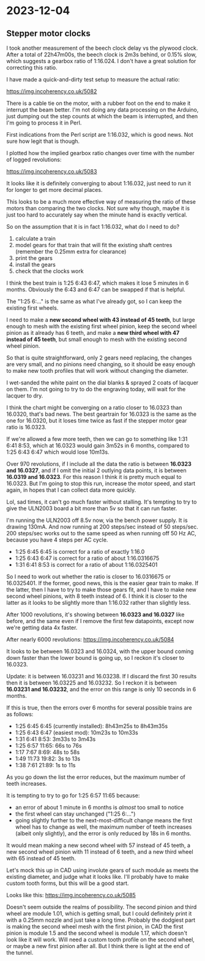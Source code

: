 # 2023-12-04

## Stepper motor clocks

I took another measurement of the beech clock delay vs the plywood clock. After a total of 22h47m00s, the
beech clock is 2m3s behind, or 0.15% slow, which suggests a gearbox ratio of 1:16.024. I don't have
a great solution for correcting this ratio.

I have made a quick-and-dirty test setup to measure the actual ratio:

https://img.incoherency.co.uk/5082

There is a cable tie on the motor, with a rubber foot on the end to make it interrupt the beam better. I'm not doing
any data processing on the Arduino, just dumping out the step counts at which the beam is interrupted, and then
I'm going to process it in Perl.

First indications from the Perl script are 1:16.032, which is good news. Not sure how legit that is though.

I plotted how the implied gearbox ratio changes over time with the number of logged revolutions:

https://img.incoherency.co.uk/5083

It looks like it is definitely converging to about 1:16.032, just need to run it for longer to get more decimal places.

This looks to be a much more effective way of measuring the ratio of these motors than comparing the two clocks.
Not sure why though, maybe it is just too hard to accurately say when the minute hand is exactly vertical.

So on the assumption that it is in fact 1:16.032, what do I need to do?

1. calculate a train
2. model gears for that train that will fit the existing shaft centres (remember the 0.25mm extra for clearance)
3. print the gears
4. install the gears
5. check that the clocks work

I think the best train is 1:25 6:43 6:47, which makes it lose 5 minutes in 6 months. Obviously the 6:43 and 6:47 can
be swapped if that is helpful.

The "1:25 6:..." is the same as what I've already got, so I can keep the existing first wheels.

I need to make a **new second wheel with 43 instead of 45 teeth**, but large enough to mesh with the existing
first wheel pinion, keep the second wheel pinion as it already has 6 teeth, and make a **new third wheel with 47 instead
of 45 teeth**, but small enough to mesh with the existing second wheel pinion.

So that is quite straightforward, only 2 gears need replacing, the changes are very small, and no pinions
need changing, so it should be easy enough to make new tooth profiles that will work without changing the diameter.

I wet-sanded the white paint on the dial blanks & sprayed 2 coats of lacquer on them. I'm not going to try to do
the engraving today, will wait for the lacquer to dry.

I think the chart might be converging on a ratio closer to 16.0323 than 16.0320, that's bad news. The best geartrain for
16.0323 is the same as the one for 16.0320, but it loses time twice as fast if the stepper motor gear ratio is 16.0323.

If we're allowed a few more teeth, then we can go to something like 1:31 6:41 8:53, which at 16.0323
would gain 3m52s in 6 months, compared to 1:25 6:43 6:47 which would lose 10m13s.

Over 970 revolutions, if I include all the data the ratio is between **16.0323 and 16.0327**, and if I
omit the initial 2 outlying data points, it is between **16.0319 and 16.0323**. For this reason I think
it is pretty much equal to 16.0323. But I'm going to stop this run, increase the motor speed, and start again,
in hopes that I can collect data more quickly.

Lol, sad times, it can't go much faster without stalling. It's tempting to try to give the ULN2003 board a bit
more than 5v so that it can run faster.

I'm running the ULN2003 off 8.5v now, via the bench power supply. It is drawing 130mA. And now running at 200 steps/sec
instead of 50 steps/sec. 200 steps/sec works out to the same speed as when running off 50 Hz AC, because you have 4 steps per
AC cycle.

 * 1:25 6:45 6:45 is correct for a ratio of exactly 1:16.0
 * 1:25 6:43 6:47 is correct for a ratio of about 1:16.0316675
 * 1:31 6:41 8:53 is correct for a ratio of about 1:16.0325401

So I need to work out whether the ratio is closer to 16.0316675 or 16.0325401. If the former, good news,
this is the easier gear train to make. If the latter, then I have to try to make those gears fit, and I have to
make new second wheel pinions, with 8 teeth instead of 6. I think it is closer to the latter as it looks to be slightly
more than 1:16.032 rather than slightly less.

After 1000 revolutions, it's showing between **16.0323 and 16.0327** like before, and the same even if I remove
the first few datapoints, except now we're getting data 4x faster.

After nearly 6000 revolutions: https://img.incoherency.co.uk/5084

It looks to be between 16.0323 and 16.0324, with the upper bound coming down faster than the lower bound is going up,
so I reckon it's closer to 16.0323.

Update: it is between 16.03231 and 16.03238. If I discard the first 30 results then it is between 16.03225 and 16.03232.
So I reckon it is between **16.03231 and 16.03232**, and the error on this range is only 10 seconds in 6 months.

If this is true, then the errors over 6 months for several possible trains are as follows:

 * 1:25 6:45 6:45 (currently installed): 8h43m25s to 8h43m35s
 * 1:25 6:43 6:47 (easiest mod): 10m23s to 10m33s
 * 1:31 6:41 8:53: 3m33s to 3m43s
 * 1:25 6:57 11:65: 66s to 76s
 * 1:17 7:67 8:69: 48s to 58s
 * 1:49 11:73 19:82: 3s to 13s
 * 1:38 7:61 21:89: 1s to 11s

As you go down the list the error reduces, but the maximum number of teeth increases.

It is tempting to try to go for 1:25 6:57 11:65 because:

 * an error of about 1 minute in 6 months is *almost* too small to notice
 * the first wheel can stay unchanged ("1:25 6:...")
 * going slightly further to the next-most-difficult change means the first wheel has to change as well, the maximum
   number of teeth increases (albeit only slightly), and the error is only reduced by 18s in 6 months.

It would mean making a new second wheel with 57 instead of 45 teeth, a new second wheel pinion with 11 instead
of 6 teeth, and a new third wheel with 65 instead of 45 teeth.

Let's mock this up in CAD using involute gears of such module as meets the existing diameter, and judge what it
looks like. I'll probably have to make custom tooth forms, but this will be a good start.

Looks like this: https://img.incoherency.co.uk/5085

Doesn't seem outside the realms of possibility. The second pinion and third wheel are module 1.01, which
is getting small, but I could definitely print it with a 0.25mm nozzle and just take a long time. Probably
the dodgiest part is making the second wheel mesh with the first pinion, in CAD the first pinion is module
1.5 and the second wheel is module 1.17, which doesn't look like it will work. Will need a custom tooth
profile on the second wheel, or maybe a new first pinion after all. But I think there is light at the end
of the tunnel.
